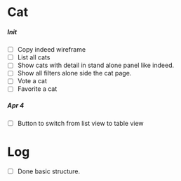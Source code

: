 # Cat

##### Init
+ [ ] Copy indeed wireframe
+ [ ] List all cats
+ [ ] Show cats with detail in stand alone panel like indeed.
+ [ ] Show all filters alone side the cat page.
+ [ ] Vote a cat
+ [ ] Favorite a cat

##### Apr 4
+ [ ] Button to switch from list view to table view

# Log
+ [ ] Done basic structure.
